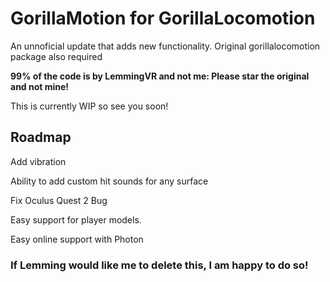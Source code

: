 # GorillaMotion for GorillaLocomotion
An unnoficial update that adds new functionality. Original gorillalocomotion package also required

**99% of the code is by LemmingVR and not me: Please star the original and not mine!**

This is currently WIP so see you soon!

## Roadmap

Add vibration

Ability to add custom hit sounds for any surface

Fix Oculus Quest 2 Bug

Easy support for player models.

Easy online support with Photon



### **If Lemming would like me to delete this, I am happy to do so!**
